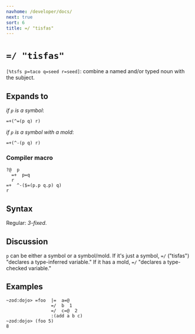 ```yaml
---
navhome: /developer/docs/
next: true
sort: 6
title: =/ "tisfas"
---
```


# `=/ "tisfas"` 

`[%tsfs p=taco q=seed r=seed]`: combine a named and/or typed 
noun with the subject.

## Expands to

*if `p` is a symbol*:

```
=+(^=(p q) r)
```

*if `p` is a symbol with a mold*:

```
=+(^-(p q) r)
```

### Compiler macro

```
?@  p
  =+  p=q
  r
=+  ^-($=(p.p q.p) q)
r
```

## Syntax

Regular: *3-fixed*.

## Discussion

`p` can be either a symbol or a symbol/mold.  If it's just a symbol,
`=/` ("tisfas") "declares a type-inferred variable."  If it has a mold, `=/`
"declares a type-checked variable."

## Examples

```
~zod:dojo> =foo  |=  a=@
                 =/  b  1
                 =/  c=@  2
                 :(add a b c)
~zod:dojo> (foo 5)
8
```

